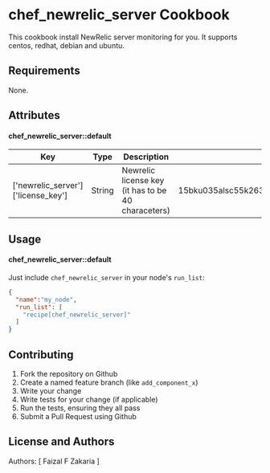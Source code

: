 chef_newrelic_server Cookbook
=============================

This cookbook install NewRelic server monitoring for you. It supports centos, redhat, debian and ubuntu.

Requirements
------------

None.

Attributes
----------

#### chef_newrelic_server::default
|    Key     |   Type    | Description | Default |
|------------|-----------|-------------|---------|
|['newrelic_server']['license_key']|String|Newrelic license key (it has to be 40 characeters)|15bku035alsc55k263e507d39c45e91c20318103|

Usage
-----
#### chef_newrelic_server::default

Just include `chef_newrelic_server` in your node's `run_list`:

```json
{
  "name":"my_node",
  "run_list": [
    "recipe[chef_newrelic_server]"
  ]
}
```

Contributing
------------

1. Fork the repository on Github
2. Create a named feature branch (like `add_component_x`)
3. Write your change
4. Write tests for your change (if applicable)
5. Run the tests, ensuring they all pass
6. Submit a Pull Request using Github

License and Authors
-------------------
Authors: [ Faizal F Zakaria ]
